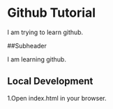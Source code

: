 # Github Tutorial

I am trying to learn github.

##Subheader

I am learning github.

## Local Development

1.Open index.html in your browser.